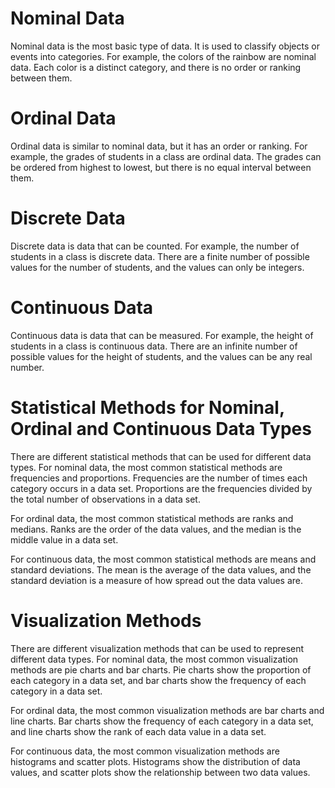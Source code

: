 Nominal Data
============

Nominal data is the most basic type of data. It is used to classify objects or events into categories. For example, the colors of the rainbow are nominal data. Each color is a distinct category, and there is no order or ranking between them.

Ordinal Data
============

Ordinal data is similar to nominal data, but it has an order or ranking. For example, the grades of students in a class are ordinal data. The grades can be ordered from highest to lowest, but there is no equal interval between them.

Discrete Data
=============

Discrete data is data that can be counted. For example, the number of students in a class is discrete data. There are a finite number of possible values for the number of students, and the values can only be integers.

Continuous Data
===============

Continuous data is data that can be measured. For example, the height of students in a class is continuous data. There are an infinite number of possible values for the height of students, and the values can be any real number.

Statistical Methods for Nominal, Ordinal and Continuous Data Types
==================================================================

There are different statistical methods that can be used for different data types. For nominal data, the most common statistical methods are frequencies and proportions. Frequencies are the number of times each category occurs in a data set. Proportions are the frequencies divided by the total number of observations in a data set.

For ordinal data, the most common statistical methods are ranks and medians. Ranks are the order of the data values, and the median is the middle value in a data set.

For continuous data, the most common statistical methods are means and standard deviations. The mean is the average of the data values, and the standard deviation is a measure of how spread out the data values are.

Visualization Methods
=====================

There are different visualization methods that can be used to represent different data types. For nominal data, the most common visualization methods are pie charts and bar charts. Pie charts show the proportion of each category in a data set, and bar charts show the frequency of each category in a data set.

For ordinal data, the most common visualization methods are bar charts and line charts. Bar charts show the frequency of each category in a data set, and line charts show the rank of each data value in a data set.

For continuous data, the most common visualization methods are histograms and scatter plots. Histograms show the distribution of data values, and scatter plots show the relationship between two data values.
